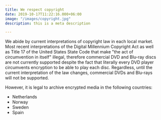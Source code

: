 ```yaml
---
title: We respect copyright
date: 2019-10-17T11:22:16.000+06:00
image: "/images/copyright.jpg"
description: this is a meta description

---
```

We abide by current interpretations of copyright law in each local market. Most recent interpretations of the Digital Millennium Copyright Act as well as Title 17 of the United States State Code that make "the act of circumvention in itself" illegal, therefore commercial DVD and Blu-ray discs are not currently supported despite the fact that literally every DVD player circumvents encryption to be able to play each disc. Regardless, until the current interpretation of the law changes, commercial DVDs and Blu-rays will not be supported.

However, it is legal to archive encrypted media in the following countries:

* Netherlands
* Norway
* Sweden
* Spain